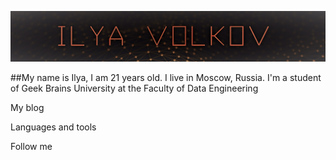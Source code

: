 [![Header](https://github.com/StandinNeon/StandinNeon/blob/master/Assets/Header%20git.png)](https://gb.ru/users/176798?tab=courses-and-certificates#courses-and-certificates)

##My name is Ilya, I am 21 years old. I live in Moscow, Russia. I'm a student of Geek Brains University at the Faculty of Data Engineering 

My blog

Languages and tools

Follow me
